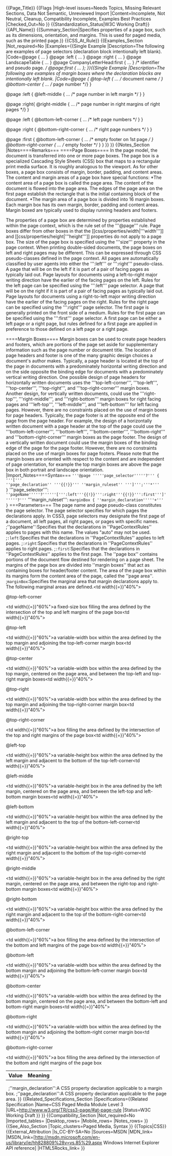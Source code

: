 {{Page_Title}}
{{Flags
|High-level issues=Needs Topics, Missing Relevant Sections, Data Not Semantic, Unreviewed Import
|Content=Incomplete, Not Neutral, Cleanup, Compatibility Incomplete, Examples Best Practices
|Checked_Out=No
}}
{{Standardization_Status|W3C Working Draft}}
{{API_Name}}
{{Summary_Section|Specifies properties of a page box, such as its dimensions, orientation, and margins. This is used for paged media, such as the printed page.}}
{{CSS_At_Rule}}
{{Examples_Section
|Not_required=No
|Examples={{Single Example
|Description=The following are examples of page selectors (declaration block intentionally left blank).
|Code=@page { ... }
@page :left { ... }
@page :right { ... }
@page LandscapeTable { ... }
@page CompanyLetterHead:first { ... } /*  identifier and pseudo page. */
@page:first { ... };
}}{{Single Example
|Description=The following are examples of margin boxes where the declaration blocks are intentionally left blank.
|Code=@page {
    @top-left { ... /* document name */ }
    @bottom-center { ... /* page number */}
}

@page :left {
    @left-middle { ... /* page number in left margin */ }
}

@page :right{
    @right-middle { ... /* page number in right margins of right pages */}
}

@page :left {
    @bottom-left-corner { ... /* left page numbers */ }
}

@page :right {
    @bottom-right-corner { ... /* right page numbers */ }
}

@page :first {
    @bottom-left-corner { ... /* empty footer on 1st page */ }
    @bottom-right-corner { ... /* empty footer */ }
}
}}
}}
{{Notes_Section
|Notes====Remarks===
====Page Boxes====
In the page model, the document is transferred into one or more page boxes. The page box is a specialized Cascading Style Sheets (CSS) box that maps to a rectangular print media surface.  It is roughly analogous to the viewport.  As for other boxes, a page box consists of margin, border, padding, and content areas. The content and margin areas of a page box have special functions:
*The content area of a page box is called the page area. The content of the document is flowed into the page area. The edges of the page area on the first page establish the rectangle that is the initial containing block of the document.
*The margin area of a page box is divided into 16 margin boxes. Each margin box has its own margin, border, padding and content areas. Margin boxed are typically used to display running headers and footers.

The properties of a page box are determined by properties established within the page context, which is the rule set of the '''@page''' rule. Page boxes differ from other boxes in that the [[css/properties/width|'''width''']] and [[css/properties/height|'''height''']] properties do not apply to a page box. The size of the page box is specified using the '''size''' property in the page context.
When printing double-sided documents, the page boxes on left and right pages may be different. This can be expressed through CSS pseudo-classes defined in the page context. All pages are automatically classified by user agents into either the ''':left''' or ''':right''' pseudo-class.
A page that will be on the left if it is part of a pair of facing pages as typically laid out. Page layouts for documents using a left-to-right major writing direction have the earlier of the facing pages on the left. Rules for the left page can be specified using the ''':left''' page selector.
A page that will be on the right if it is part of a pair of facing pages as typically laid out. Page layouts for documents using a right-to-left major writing direction have the earlier of the facing pages on the right. Rules for the right page can be specified using the ''':right''' page selector.
The first page is generally printed on the front side of a medium. Rules for the first page can be specified using the ''':first''' page selector. A first page can be either a left page or a right page, but rules defined for a first page are applied in preference to those defined on a left page or a right page.

====Margin Boxes====
Margin boxes can be used to create page headers and footers, which are portions of the page set aside for supplementary information such as the page number or document title. The location of page headers and footer is one of the many graphic design choices a document's author makes.
Typically, a page header is located at the top of the page in documents with a predominately horizontal writing direction and on the side opposite the binding edge for documents with a predominately vertical writing direction. One possible design of page headers for horizontally written documents uses the '''top-left-corner''', '''top-left''', '''top-center''', '''top-right''', and '''top-right-corner''' margin boxes. Another design, for vertically written documents, could use the '''right-top''', '''right-middle''', and '''right-bottom''' margin boxes for right facing pages and '''left-top''', '''left-middle''', and '''left-bottom''' for left facing pages. However, there are no constraints placed on the use of margin boxes for page headers.
Typically, the page footer is at the opposite end of the page from the page header. For example, the design of a horizontally written document with a page header at the top of the page could use the '''bottom-left-corner''', '''bottom-left''', '''bottom-center''', '''bottom-right''' and '''bottom-right-corner''' margin boxes as the page footer. The design of a vertically written document could use the margin boxes of the binding edge of the page for the page footer. However, there are no constraints placed on the use of margin boxes for page footers.
Please note that the margin boxes are oriented with respect to the content and are independent of page orientation, for example the top margin boxes are above the page box in both portrait and landscape orientation.
|Import_Notes====Syntax===
<code>'''@page '''''page_selector'''''?''' { '''[''' ''page_declaration'' '''{{!}}''' ''margin_ruleset'' ''']''';'''*''' }</code>
'''page_selector''':
<code>''pageName'''''?''''''[''':left'''{{!}}''':right'''{{!}}''':first''']''''''?'''</code>
'''margin_ruleset''':
<code>marginBox { ''margin_declaration'''''+''' }</code>
===Parameters===
The page name and page pseudo-class constitutes the page selector. The page selector specifies for which pages the declarations apply. In CSS3, page selectors may designate the first page of a document, all left pages, all right pages, or pages with specific names.
;''pageName'':Specifies that the declarations in ''PageContextRules'' applies to pages with this name. The values "auto" may not be used.
;<code>:left</code>:Specifies that the declarations in ''PageContextRules'' applies to left pages.
;<code>:right</code>:Specifies that the declarations in ''PageContextRules'' applies to right pages.
;<code>:first</code>:Specifies that the declarations in ''PageContextRules'' applies to the first page.
The ''page box'' contains portions of the document flow destined for rendering on a page sheet. The margins of the page box are divided into ''margin boxes'' that act as containing boxes for header/footer content. The area of the page box within its margins form the content area of the page, called the ''page area''.
;<code>marginBox</code>:Specifies the marginal area that margin declarations apply to. The following marginal areas are defined.<table><tr><th>Value</th><th>Meaning</th></tr><tr><td width{{=}}"40%"><dl><dt>@top-left-corner</dt></dl></td><td width{{=}}"60%">a fixed-size box filling the area defined by the intersection of the top and left margins of the page box</td></tr><tr><td width{{=}}"40%"><dl><dt>@top-left</dt></dl></td><td width{{=}}"60%">a variable-width box within the area defined by the top margin and adjoining the top-left-corner margin box</td></tr><tr><td width{{=}}"40%"><dl><dt>@top-center</dt></dl></td><td width{{=}}"60%">a variable-width box within the area defined by the top margin, centered on the page area, and between the top-left and top-right margin boxes</td></tr><tr><td width{{=}}"40%"><dl><dt>@top-right</dt></dl></td><td width{{=}}"60%">a variable-width box within the area defined by the top margin and adjoining the top-right-corner margin box</td></tr><tr><td width{{=}}"40%"><dl><dt>@top-right-corner</dt></dl></td><td width{{=}}"60%">a box filling the area defined by the intersection of the top and right margins of the page box</td></tr><tr><td width{{=}}"40%"><dl><dt>@left-top</dt></dl></td><td width{{=}}"60%">a variable-height box within the area defined by the left margin and adjacent to the bottom of the top-left-corner</td></tr><tr><td width{{=}}"40%"><dl><dt>@left-middle</dt></dl></td><td width{{=}}"60%">a variable-height box in the area defined by the left margin, centered on the page area, and between the left-top and left-bottom margin boxes</td></tr><tr><td width{{=}}"40%"><dl><dt>@left-bottom</dt></dl></td><td width{{=}}"60%">a variable-height box within the area defined by the left margin and adjacent to the top of the bottom-left-corner</td></tr><tr><td width{{=}}"40%"><dl><dt>@right-top</dt></dl></td><td width{{=}}"60%">a variable-height box within the area defined by the right margin and adjacent to the bottom of the top-right-corner</td></tr><tr><td width{{=}}"40%"><dl><dt>@right-middle</dt></dl></td><td width{{=}}"60%">a variable-height box in the area defined by the right margin, centered on the page area, and between the right-top and right-bottom margin boxes</td></tr><tr><td width{{=}}"40%"><dl><dt>@right-bottom</dt></dl></td><td width{{=}}"60%">a variable-height box within the area defined by the right margin and adjacent to the top of the bottom-right-corner</td></tr><tr><td width{{=}}"40%"><dl><dt>@bottom-left-corner</dt></dl></td><td width{{=}}"60%">a box filling the area defined by the intersection of the bottom and left margins of the page box</td></tr><tr><td width{{=}}"40%"><dl><dt>@bottom-left</dt></dl></td><td width{{=}}"60%">a variable-width box within the area defined by the bottom margin and adjoining the bottom-left-corner margin box</td></tr><tr><td width{{=}}"40%"><dl><dt>@bottom-center</dt></dl></td><td width{{=}}"60%">a variable-width box within the area defined by the bottom margin, centered on the page area, and between the bottom-left and bottom-right margin boxes</td></tr><tr><td width{{=}}"40%"><dl><dt>@bottom-right</dt></dl></td><td width{{=}}"60%">a variable-width box within the area defined by the bottom margin and adjoining the bottom-right corner margin box</td></tr><tr><td width{{=}}"40%"><dl><dt>@bottom-right-corner</dt></dl></td><td width{{=}}"60%">a box filling the area defined by the intersection of the bottom and right margins of the page box</td></tr></table> 
;''margin_declaration'':A CSS property declaration applicable to a margin box.
;''page_declaration'':A CSS property declaration applicable to the page area.
}}
{{Related_Specifications_Section
|Specifications={{Related Specification
|Name=CSS Paged Media Module Level 3
|URL=http://www.w3.org/TR/css3-page/#at-page-rule
|Status=W3C Working Draft
}}
}}
{{Compatibility_Section
|Not_required=No
|Imported_tables=
|Desktop_rows=
|Mobile_rows=
|Notes_rows=
}}
{{See_Also_Section
|Topic_clusters=Paged Media, Syntax
}}
{{Topics|CSS}}
{{External_Attribution
|Is_CC-BY-SA=No
|Sources=MSDN
|MDN_link=
|MSDN_link=[http://msdn.microsoft.com/en-us/library/ie/hh828809%28v=vs.85%29.aspx Windows Internet Explorer API reference]
|HTML5Rocks_link=
}}